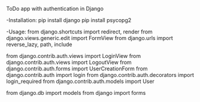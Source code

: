 ToDo app with authentication in Django

-Installation:
pip install django
pip install psycopg2

-Usage:
from django.shortcuts import redirect, render
from django.views.generic.edit import FormView
from django.urls import reverse_lazy, path, include

from django.contrib.auth.views import LoginView
from django.contrib.auth.views import LogoutView
from django.contrib.auth.forms import UserCreationForm
from django.contrib.auth import login
from django.contrib.auth.decorators import login_required
from django.contrib.auth.models import User

from django.db import models
from django import forms
